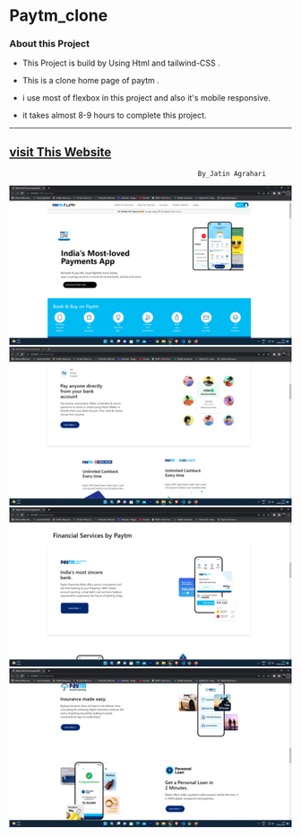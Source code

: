 
# Paytm_clone


### About this Project
- This Project is build by Using Html and tailwind-CSS .                
- This is a clone home page of paytm .
- i use most of flexbox in this project and also it's  mobile responsive.  

- it takes almost 8-9 hours to complete this project.

---
[visit This Website](https://paytm-clone-0.netlify.app/)
---
                                                   By_Jatin Agrahari

![Demo-images](https://github.com/jatin2311/Paytm-clone/blob/main/demo/SS-01.png)
![Demo-images](https://github.com/jatin2311/Paytm-clone/blob/main/demo/SS-02.png)
![Demo-images](https://github.com/jatin2311/Paytm-clone/blob/main/demo/SS-03.png)
![Demo-images](https://github.com/jatin2311/Paytm-clone/blob/main/demo/ss-04.png)



                                                   


